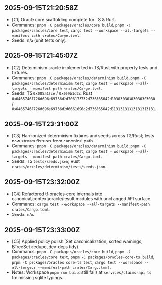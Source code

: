 ## 2025-09-15T21:20:58Z
- [C1] Oracle core scaffolding complete for TS & Rust.
- Commands: `pnpm -C packages/oracles/core build`, `pnpm -C packages/oracles/core test`, `cargo test --workspace --all-targets --manifest-path crates/Cargo.toml`.
- Seeds: n/a (unit tests only).

## 2025-09-15T21:45:07Z
- [C2] Determinism oracle implemented in TS/Rust with property tests and fixtures.
- Commands: `pnpm -C packages/oracles/determinism build`, `pnpm -C packages/oracles/determinism test`, `cargo test --workspace --all-targets --manifest-path crates/Cargo.toml`.
- Seeds: TS `0x005a17ce` / `0x009b1d2c`; Rust `0x64657465726d696e69736d2d706173732d736565642d30303030303030303030` / `0x64657465726d696e69736d2d6661696c2d736565642d31313131313131313131`.

## 2025-09-15T23:31:00Z
- [C3] Harmonized determinism fixtures and seeds across TS/Rust; tests now stream fixtures from canonical path.
- Commands: `pnpm -C packages/oracles/determinism build`, `pnpm -C packages/oracles/determinism test`, `cargo test --workspace --all-targets --manifest-path crates/Cargo.toml`.
- Seeds: TS `tests/seeds.json`; Rust `crates/oracles/determinism/tests/seeds.json`.

## 2025-09-15T23:32:00Z
- [C4] Refactored tf-oracles-core internals into canonical/context/oracle/result modules with unchanged API surface.
- Commands: `cargo test --workspace --all-targets --manifest-path crates/Cargo.toml`.
- Seeds: n/a.

## 2025-09-15T23:33:00Z
- [C5] Applied policy polish (Set canonicalization, sorted warnings, BTreeSet dedupe, dev-deps tidy).
- Commands: `pnpm -C packages/oracles/core build`, `pnpm -C packages/oracles/core test`, `pnpm -C packages/oracles-core-ts build`, `pnpm -C packages/oracles-core-ts test`, `cargo test --workspace --all-targets --manifest-path crates/Cargo.toml`.
- Notes: Workspace `pnpm run build` still fails at `services/claims-api-ts` for missing sqlite typings.
